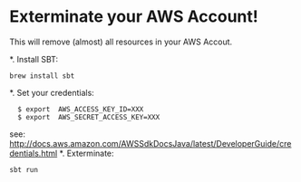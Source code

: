 # Exterminate your AWS Account!

This will remove (almost) all resources in your AWS Accout.

*. Install SBT: 
```
brew install sbt
```
*. Set your credentials: 
```
  $ export  AWS_ACCESS_KEY_ID=XXX
  $ export  AWS_SECRET_ACCESS_KEY=XXX
```  
see: http://docs.aws.amazon.com/AWSSdkDocsJava/latest/DeveloperGuide/credentials.html
*. Exterminate: 
```
sbt run
```
